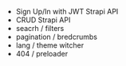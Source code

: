 - Sign Up/In with JWT Strapi API
- CRUD Strapi API
- seacrh / filters
- pagination / bredcrumbs
- lang / theme witcher
- 404 / preloader
